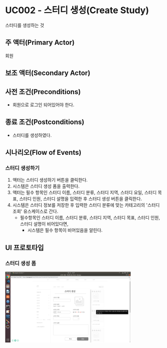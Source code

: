 # UC002 - 스터디 생성(Create Study)
스터디를 생성하는 것

## 주 액터(Primary Actor)

회원

## 보조 액터(Secondary Actor)

## 사전 조건(Preconditions)

- 회원으로 로그인 되어있어야 한다.

## 종료 조건(Postconditions)

- 스터디를 생성하였다.

## 시나리오(Flow of Events)

### 스터디 생성하기  

1. 액터는 스터디 생성하기 버튼을 클릭한다.
2. 시스템은 스터디 생성 폼을 출력한다.
3. 액터는 필수 항목인 스터디 이름, 스터디 분류, 스터디 지역, 스터디 요일, 스터디 목표, 스터디 인원, 스터디 설명을 입력한 후 스터디 생성 버튼을 클릭한다.
4. 시스템은 스터디 정보를 저장한 후 입력한 스터디 분류에 맞는 카테고리의 '스터디 조회' 유스케이스로 간다.
    - 필수항목인 스터디 이름, 스터디 분류, 스터디 지역, 스터디 목표, 스터디 인원, 스터디 설명이 비어있다면,
        - 시스템은 필수 항목이 비어있음을 알린다.

## UI 프로토타입

### 스터디 생성 폼

<img src="./UI/creatstudy.png" width="400"/>

 

